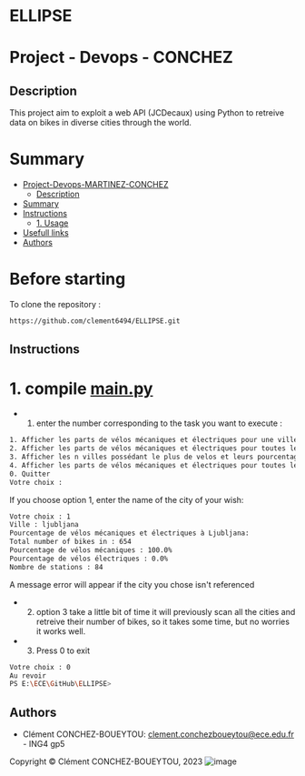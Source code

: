 # ELLIPSE
# Project - Devops - CONCHEZ


## Description

This project aim to exploit a web API (JCDecaux) using Python to retreive data on bikes in diverse cities through the world.

# Summary

- [Project-Devops-MARTINEZ-CONCHEZ](#project---devops---conchez)
  - [Description](#description)
- [Summary](#summary)
- [Instructions](#instructions)
  - [1. Usage](#1use-the-application)
- [Usefull links](#usefull-links)
- [Authors](#authors)

# Before starting

To clone the repository :

```bash
https://github.com/clement6494/ELLIPSE.git
```

## Instructions

# 1.  compile [main.py](main.py)


* 1) enter the number corresponding to the task you want to execute :

```bash
1. Afficher les parts de vélos mécaniques et électriques pour une ville
2. Afficher les parts de vélos mécaniques et électriques pour toutes les villes
3. Afficher les n villes possédant le plus de velos et leurs pourcentages
4. Afficher les parts de vélos mécaniques et électriques pour toutes les villes dans un fichier
0. Quitter
Votre choix :
```


If you choose option 1, enter the name of the city of your wish:

```bash
Votre choix : 1
Ville : ljubljana
Pourcentage de vélos mécaniques et électriques à Ljubljana:
Total number of bikes in : 654
Pourcentage de vélos mécaniques : 100.0%
Pourcentage de vélos électriques : 0.0%
Nombre de stations : 84
```  

  A message error will appear if the city you chose isn't referenced
* 2) option 3 take a little bit of time
    it will previously scan all the cities and retreive their number of bikes, so it takes some time,
    but no worries it works well.

* 3) Press 0 to exit

```bash
Votre choix : 0
Au revoir
PS E:\ECE\GitHub\ELLIPSE> 
```

## Authors


- Clément CONCHEZ-BOUEYTOU: <clement.conchezboueytou@ece.edu.fr> - ING4 gp5

Copyright © Clément CONCHEZ-BOUEYTOU, 2023
![image](images/LogoECE.PNG)

